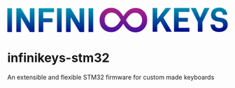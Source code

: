 ![](https://github.com/berndoJ/infinikeys-arm32/blob/master/logo/infinikeys_logo.png)

# infinikeys-stm32
 An extensible and flexible STM32 firmware for custom made keyboards

